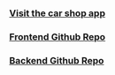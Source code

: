 ### [Visit the car shop app](http://3.145.83.67/)
### [Frontend Github Repo](https://github.com/shrimp0000/my-app)
### [Backend Github Repo](https://github.com/shrimp0000/my-backend)

